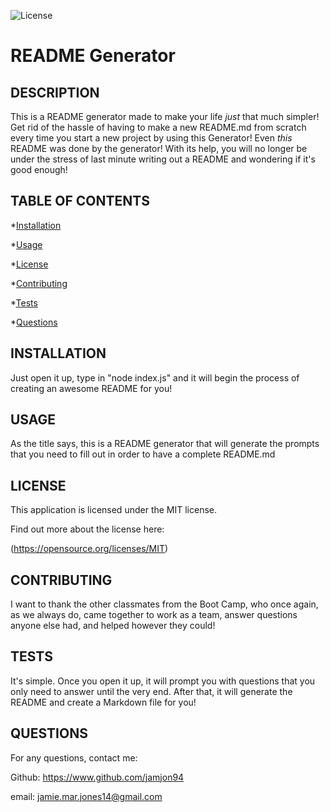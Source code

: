 
  ![License](https://img.shields.io/badge/MIT-jamjon94-green)
  
  # README Generator
  
  ## DESCRIPTION
  This is a README generator made to make your life *just* that much simpler! Get rid of the hassle of having to make a new README.md from scratch every time you start a new project by using this Generator! Even *this* README was done by the generator! With its help, you will no longer be under the stress of last minute writing out a README and wondering if it's good enough!
  
  ## TABLE OF CONTENTS
  *[Installation](#Installation)
  
  *[Usage](#Usage)

  *[License](#License)

  *[Contributing](#Contributing)

  *[Tests](#Tests)

  *[Questions](#Questions)
  
  ## INSTALLATION 
  Just open it up, type in "node index.js" and it will begin the process of creating an awesome README for you!
  
  ## USAGE
  As the title says, this is a README generator that will generate the prompts that you need to fill out in order to have a complete README.md
  
  ## LICENSE
  This application is licensed under the MIT license.

  Find out more about the license here:

  (https://opensource.org/licenses/MIT)
  
  ## CONTRIBUTING
  I want to thank the other classmates from the Boot Camp, who once again, as we always do, came together to work as a team, answer questions anyone else had, and helped however they could!

  ## TESTS
  It's simple. Once you open it up, it will prompt you with questions that you only need to answer until the very end. After that, it will generate the README and create a Markdown file for you!

  ## QUESTIONS
  For any questions, contact me:

  Github: https://www.github.com/jamjon94
  
  email: jamie.mar.jones14@gmail.com
